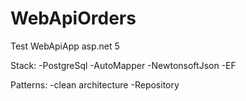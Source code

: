 # WebApiOrders
Test WebApiApp asp.net 5

Stack:
-PostgreSql
-AutoMapper
-NewtonsoftJson
-EF

Patterns:
-clean architecture
-Repository

